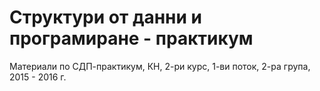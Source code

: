 ﻿# Структури от данни и програмиране - практикум

Материали по СДП-практикум, КН, 2-ри курс, 1-ви поток, 2-ра група, 2015 - 2016 г.
